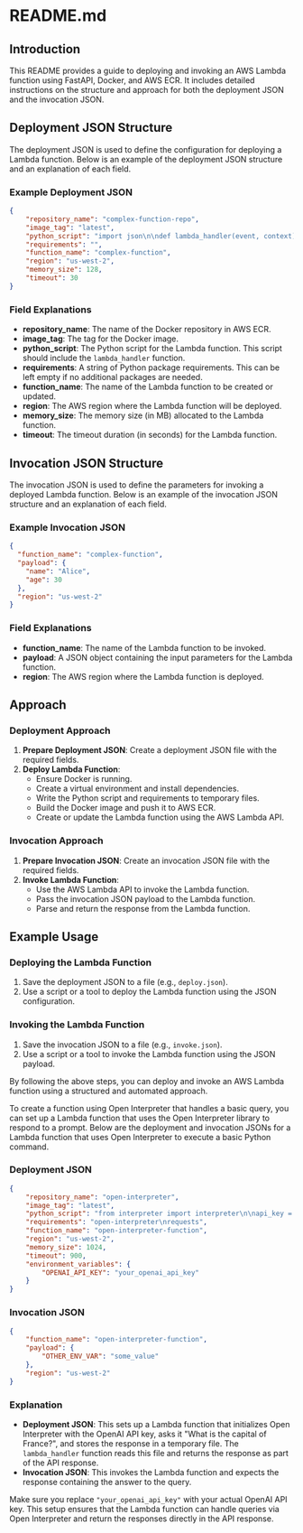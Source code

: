 # README.md

## Introduction

This README provides a guide to deploying and invoking an AWS Lambda function using FastAPI, Docker, and AWS ECR. It includes detailed instructions on the structure and approach for both the deployment JSON and the invocation JSON.

## Deployment JSON Structure

The deployment JSON is used to define the configuration for deploying a Lambda function. Below is an example of the deployment JSON structure and an explanation of each field.

### Example Deployment JSON

```json
{
    "repository_name": "complex-function-repo",
    "image_tag": "latest",
    "python_script": "import json\n\ndef lambda_handler(event, context):\n    name = event.get('name', 'World')\n    age = event.get('age', 'unknown')\n    response = {\n        'message': f'Hello {name}, you are {age} years old!',\n        'input_event': event\n    }\n    return {\n        'statusCode': 200,\n        'body': json.dumps(response)\n    }",
    "requirements": "",
    "function_name": "complex-function",
    "region": "us-west-2",
    "memory_size": 128,
    "timeout": 30
}
```

### Field Explanations

- **repository_name**: The name of the Docker repository in AWS ECR.
- **image_tag**: The tag for the Docker image.
- **python_script**: The Python script for the Lambda function. This script should include the `lambda_handler` function.
- **requirements**: A string of Python package requirements. This can be left empty if no additional packages are needed.
- **function_name**: The name of the Lambda function to be created or updated.
- **region**: The AWS region where the Lambda function will be deployed.
- **memory_size**: The memory size (in MB) allocated to the Lambda function.
- **timeout**: The timeout duration (in seconds) for the Lambda function.

## Invocation JSON Structure

The invocation JSON is used to define the parameters for invoking a deployed Lambda function. Below is an example of the invocation JSON structure and an explanation of each field.

### Example Invocation JSON

```json
{
  "function_name": "complex-function",
  "payload": {
    "name": "Alice",
    "age": 30
  },
  "region": "us-west-2"
}
```

### Field Explanations

- **function_name**: The name of the Lambda function to be invoked.
- **payload**: A JSON object containing the input parameters for the Lambda function.
- **region**: The AWS region where the Lambda function is deployed.

## Approach

### Deployment Approach

1. **Prepare Deployment JSON**: Create a deployment JSON file with the required fields.
2. **Deploy Lambda Function**:
   - Ensure Docker is running.
   - Create a virtual environment and install dependencies.
   - Write the Python script and requirements to temporary files.
   - Build the Docker image and push it to AWS ECR.
   - Create or update the Lambda function using the AWS Lambda API.

### Invocation Approach

1. **Prepare Invocation JSON**: Create an invocation JSON file with the required fields.
2. **Invoke Lambda Function**:
   - Use the AWS Lambda API to invoke the Lambda function.
   - Pass the invocation JSON payload to the Lambda function.
   - Parse and return the response from the Lambda function.

## Example Usage

### Deploying the Lambda Function

1. Save the deployment JSON to a file (e.g., `deploy.json`).
2. Use a script or a tool to deploy the Lambda function using the JSON configuration.

### Invoking the Lambda Function

1. Save the invocation JSON to a file (e.g., `invoke.json`).
2. Use a script or a tool to invoke the Lambda function using the JSON payload.

By following the above steps, you can deploy and invoke an AWS Lambda function using a structured and automated approach.


To create a function using Open Interpreter that handles a basic query, you can set up a Lambda function that uses the Open Interpreter library to respond to a prompt. Below are the deployment and invocation JSONs for a Lambda function that uses Open Interpreter to execute a basic Python command.

### Deployment JSON

```json
{
    "repository_name": "open-interpreter",
    "image_tag": "latest",
    "python_script": "from interpreter import interpreter\n\napi_key = os.environ['OPENAI_API_KEY']\ninterpreter.llm.api_key = api_key\n\nresponse = interpreter.chat('What is the capital of France?')\n\nwith open('/tmp/response.txt', 'w') as f:\n    f.write(response)\n\ndef lambda_handler(event, context):\n    with open('/tmp/response.txt', 'r') as f:\n        response = f.read()\n    return {\n        'statusCode': 200,\n        'body': json.dumps({'response': response})\n    }",
    "requirements": "open-interpreter\nrequests",
    "function_name": "open-interpreter-function",
    "region": "us-west-2",
    "memory_size": 1024,
    "timeout": 900,
    "environment_variables": {
        "OPENAI_API_KEY": "your_openai_api_key"
    }
}
```

### Invocation JSON

```json
{
    "function_name": "open-interpreter-function",
    "payload": {
        "OTHER_ENV_VAR": "some_value"
    },
    "region": "us-west-2"
}
```

### Explanation

- **Deployment JSON**: This sets up a Lambda function that initializes Open Interpreter with the OpenAI API key, asks it "What is the capital of France?", and stores the response in a temporary file. The `lambda_handler` function reads this file and returns the response as part of the API response.
- **Invocation JSON**: This invokes the Lambda function and expects the response containing the answer to the query. 

Make sure you replace `"your_openai_api_key"` with your actual OpenAI API key. This setup ensures that the Lambda function can handle queries via Open Interpreter and return the responses directly in the API response.